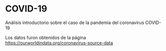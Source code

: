 # COVID-19
Análisis introductorio sobre el caso de la pandemia del coronavirus COVID-19

Los datos furon obtenidos de la página https://ourworldindata.org/coronavirus-source-data

